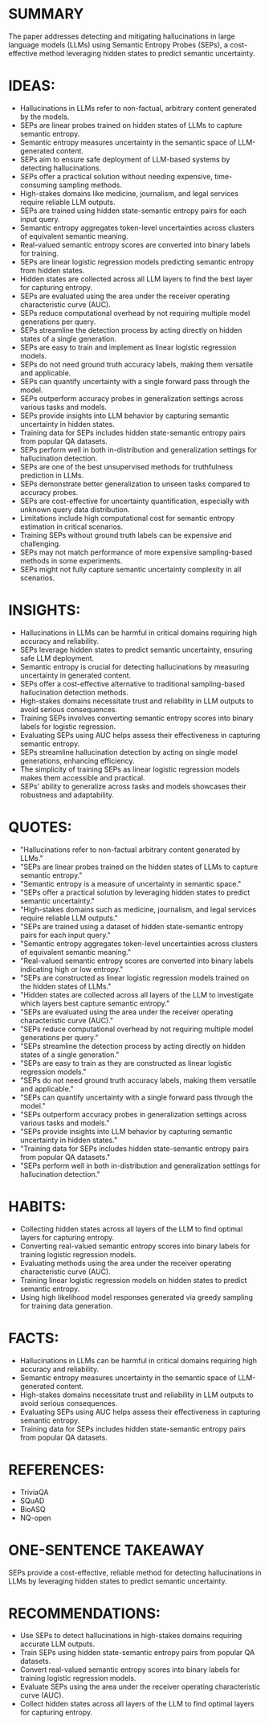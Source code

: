 # SUMMARY
The paper addresses detecting and mitigating hallucinations in large language models (LLMs) using Semantic Entropy Probes (SEPs), a cost-effective method leveraging hidden states to predict semantic uncertainty.

# IDEAS:
- Hallucinations in LLMs refer to non-factual, arbitrary content generated by the models.
- SEPs are linear probes trained on hidden states of LLMs to capture semantic entropy.
- Semantic entropy measures uncertainty in the semantic space of LLM-generated content.
- SEPs aim to ensure safe deployment of LLM-based systems by detecting hallucinations.
- SEPs offer a practical solution without needing expensive, time-consuming sampling methods.
- High-stakes domains like medicine, journalism, and legal services require reliable LLM outputs.
- SEPs are trained using hidden state-semantic entropy pairs for each input query.
- Semantic entropy aggregates token-level uncertainties across clusters of equivalent semantic meaning.
- Real-valued semantic entropy scores are converted into binary labels for training.
- SEPs are linear logistic regression models predicting semantic entropy from hidden states.
- Hidden states are collected across all LLM layers to find the best layer for capturing entropy.
- SEPs are evaluated using the area under the receiver operating characteristic curve (AUC).
- SEPs reduce computational overhead by not requiring multiple model generations per query.
- SEPs streamline the detection process by acting directly on hidden states of a single generation.
- SEPs are easy to train and implement as linear logistic regression models.
- SEPs do not need ground truth accuracy labels, making them versatile and applicable.
- SEPs can quantify uncertainty with a single forward pass through the model.
- SEPs outperform accuracy probes in generalization settings across various tasks and models.
- SEPs provide insights into LLM behavior by capturing semantic uncertainty in hidden states.
- Training data for SEPs includes hidden state-semantic entropy pairs from popular QA datasets.
- SEPs perform well in both in-distribution and generalization settings for hallucination detection.
- SEPs are one of the best unsupervised methods for truthfulness prediction in LLMs.
- SEPs demonstrate better generalization to unseen tasks compared to accuracy probes.
- SEPs are cost-effective for uncertainty quantification, especially with unknown query data distribution.
- Limitations include high computational cost for semantic entropy estimation in critical scenarios.
- Training SEPs without ground truth labels can be expensive and challenging.
- SEPs may not match performance of more expensive sampling-based methods in some experiments.
- SEPs might not fully capture semantic uncertainty complexity in all scenarios.

# INSIGHTS:
- Hallucinations in LLMs can be harmful in critical domains requiring high accuracy and reliability.
- SEPs leverage hidden states to predict semantic uncertainty, ensuring safe LLM deployment.
- Semantic entropy is crucial for detecting hallucinations by measuring uncertainty in generated content.
- SEPs offer a cost-effective alternative to traditional sampling-based hallucination detection methods.
- High-stakes domains necessitate trust and reliability in LLM outputs to avoid serious consequences.
- Training SEPs involves converting semantic entropy scores into binary labels for logistic regression.
- Evaluating SEPs using AUC helps assess their effectiveness in capturing semantic entropy.
- SEPs streamline hallucination detection by acting on single model generations, enhancing efficiency.
- The simplicity of training SEPs as linear logistic regression models makes them accessible and practical.
- SEPs' ability to generalize across tasks and models showcases their robustness and adaptability.

# QUOTES:
- "Hallucinations refer to non-factual arbitrary content generated by LLMs."
- "SEPs are linear probes trained on the hidden states of LLMs to capture semantic entropy."
- "Semantic entropy is a measure of uncertainty in semantic space."
- "SEPs offer a practical solution by leveraging hidden states to predict semantic uncertainty."
- "High-stakes domains such as medicine, journalism, and legal services require reliable LLM outputs."
- "SEPs are trained using a dataset of hidden state-semantic entropy pairs for each input query."
- "Semantic entropy aggregates token-level uncertainties across clusters of equivalent semantic meaning."
- "Real-valued semantic entropy scores are converted into binary labels indicating high or low entropy."
- "SEPs are constructed as linear logistic regression models trained on the hidden states of LLMs."
- "Hidden states are collected across all layers of the LLM to investigate which layers best capture semantic entropy."
- "SEPs are evaluated using the area under the receiver operating characteristic curve (AUC)."
- "SEPs reduce computational overhead by not requiring multiple model generations per query."
- "SEPs streamline the detection process by acting directly on hidden states of a single generation."
- "SEPs are easy to train as they are constructed as linear logistic regression models."
- "SEPs do not need ground truth accuracy labels, making them versatile and applicable."
- "SEPs can quantify uncertainty with a single forward pass through the model."
- "SEPs outperform accuracy probes in generalization settings across various tasks and models."
- "SEPs provide insights into LLM behavior by capturing semantic uncertainty in hidden states."
- "Training data for SEPs includes hidden state-semantic entropy pairs from popular QA datasets."
- "SEPs perform well in both in-distribution and generalization settings for hallucination detection."

# HABITS:
- Collecting hidden states across all layers of the LLM to find optimal layers for capturing entropy.
- Converting real-valued semantic entropy scores into binary labels for training logistic regression models.
- Evaluating methods using the area under the receiver operating characteristic curve (AUC).
- Training linear logistic regression models on hidden states to predict semantic entropy.
- Using high likelihood model responses generated via greedy sampling for training data generation.

# FACTS:
- Hallucinations in LLMs can be harmful in critical domains requiring high accuracy and reliability.
- Semantic entropy measures uncertainty in the semantic space of LLM-generated content.
- High-stakes domains necessitate trust and reliability in LLM outputs to avoid serious consequences.
- Evaluating SEPs using AUC helps assess their effectiveness in capturing semantic entropy.
- Training data for SEPs includes hidden state-semantic entropy pairs from popular QA datasets.

# REFERENCES:
- TriviaQA
- SQuAD
- BioASQ
- NQ-open

# ONE-SENTENCE TAKEAWAY
SEPs provide a cost-effective, reliable method for detecting hallucinations in LLMs by leveraging hidden states to predict semantic uncertainty.

# RECOMMENDATIONS:
- Use SEPs to detect hallucinations in high-stakes domains requiring accurate LLM outputs.
- Train SEPs using hidden state-semantic entropy pairs from popular QA datasets.
- Convert real-valued semantic entropy scores into binary labels for training logistic regression models.
- Evaluate SEPs using the area under the receiver operating characteristic curve (AUC).
- Collect hidden states across all layers of the LLM to find optimal layers for capturing entropy.